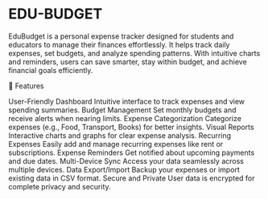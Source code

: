 # EDU-BUDGET
EduBudget is a personal expense tracker designed for students and educators to manage their finances effortlessly. 
It helps track daily expenses, set budgets, and analyze spending patterns.
With intuitive charts and reminders, users can save smarter, stay within budget, and achieve financial goals efficiently.

🚀 Features

User-Friendly Dashboard
Intuitive interface to track expenses and view spending summaries.
Budget Management
Set monthly budgets and receive alerts when nearing limits.
Expense Categorization
Categorize expenses (e.g., Food, Transport, Books) for better insights.
Visual Reports
Interactive charts and graphs for clear expense analysis.
Recurring Expenses
Easily add and manage recurring expenses like rent or subscriptions.
Expense Reminders
Get notified about upcoming payments and due dates.
Multi-Device Sync
Access your data seamlessly across multiple devices.
Data Export/Import
Backup your expenses or import existing data in CSV format.
Secure and Private
User data is encrypted for complete privacy and security.
